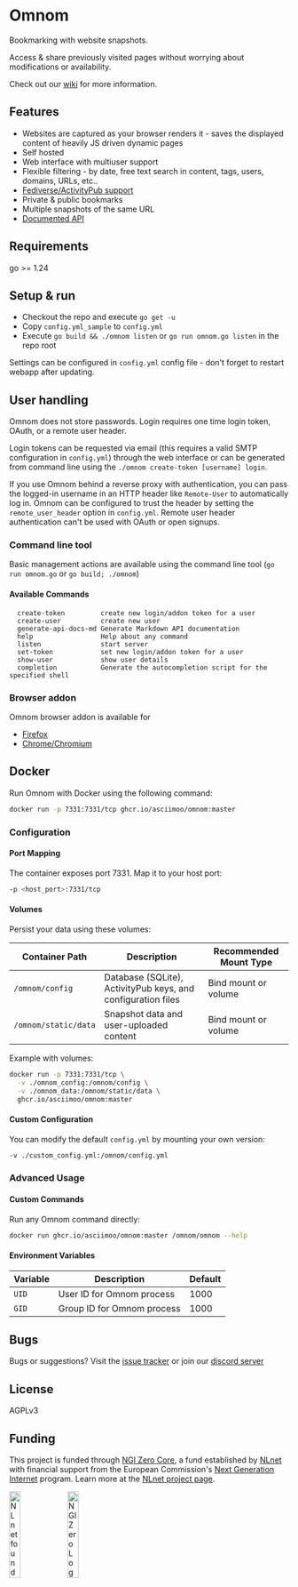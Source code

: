 # Omnom

Bookmarking with website snapshots.


Access & share previously visited pages without worrying about modifications or availability.


Check out our [wiki](https://github.com/asciimoo/omnom/wiki) for more information.


## Features

 - Websites are captured as your browser renders it - saves the displayed content of heavily JS driven dynamic pages
 - Self hosted
 - Web interface with multiuser support
 - Flexible filtering - by date, free text search in content, tags, users, domains, URLs, etc..
 - [Fediverse/ActivityPub support](https://github.com/asciimoo/omnom/wiki/Fediverse-support)
 - Private & public bookmarks
 - Multiple snapshots of the same URL
 - [Documented API](https://github.com/asciimoo/omnom/wiki/API-documentation)


## Requirements

go >= 1.24

## Setup & run

 - Checkout the repo and execute `go get -u`
 - Copy `config.yml_sample` to `config.yml`
 - Execute `go build && ./omnom listen` or `go run omnom.go listen` in the repo root

Settings can be configured in `config.yml` config file - don't forget to restart webapp after updating.


## User handling

Omnom does not store passwords. Login requires one time login token, OAuth, or a remote user header.

Login tokens can be requested via email (this requires a valid SMTP configuration in `config.yml`) through the web interface or can be generated from command line using the `./omnom create-token [username] login`.

If you use Omnom behind a reverse proxy with authentication, you can pass the logged-in username in an HTTP header like `Remote-User` to automatically log in. Omnom can be configured to trust the header by setting the `remote_user_header` option in `config.yml`. Remote user header authentication can't be used with OAuth or open signups.


### Command line tool

Basic management actions are available using the command line tool (`go run omnom.go` or `go build; ./omnom`)

#### Available Commands
```
  create-token         create new login/addon token for a user
  create-user          create new user
  generate-api-docs-md Generate Markdown API documentation
  help                 Help about any command
  listen               start server
  set-token            set new login/addon token for a user
  show-user            show user details
  completion           Generate the autocompletion script for the specified shell
```

### Browser addon

Omnom browser addon is available for
- [Firefox](https://addons.mozilla.org/en-US/firefox/addon/omnom/)
- [Chrome/Chromium](https://chrome.google.com/webstore/detail/omnom/nhpakcgbfdhghjnilnbgofmaeecoojei)

## Docker

Run Omnom with Docker using the following command:

```bash
docker run -p 7331:7331/tcp ghcr.io/asciimoo/omnom:master
```

### Configuration

#### Port Mapping
The container exposes port 7331. Map it to your host port:
```bash
-p <host_port>:7331/tcp
```

#### Volumes
Persist your data using these volumes:

| Container Path        | Description                                                                 | Recommended Mount Type |
|-----------------------|-----------------------------------------------------------------------------|------------------------|
| `/omnom/config`       | Database (SQLite), ActivityPub keys, and configuration files                | Bind mount or volume   |
| `/omnom/static/data`  | Snapshot data and user-uploaded content                                     | Bind mount or volume   |

Example with volumes:
```bash
docker run -p 7331:7331/tcp \
  -v ./omnom_config:/omnom/config \
  -v ./omnom_data:/omnom/static/data \
  ghcr.io/asciimoo/omnom:master
```

#### Custom Configuration
You can modify the default `config.yml` by mounting your own version:
```bash
-v ./custom_config.yml:/omnom/config.yml
```

### Advanced Usage

#### Custom Commands
Run any Omnom command directly:
```bash
docker run ghcr.io/asciimoo/omnom:master /omnom/omnom --help
```

#### Environment Variables
| Variable | Description                | Default |
|----------|----------------------------|---------|
| `UID`    | User ID for Omnom process  | 1000    |
| `GID`    | Group ID for Omnom process | 1000    |

## Bugs

Bugs or suggestions? Visit the [issue tracker](https://github.com/asciimoo/omnom/issues) or join our [discord server](https://discord.gg/GAh4RCruh6)

## License

AGPLv3

## Funding

This project is funded through [NGI Zero Core](https://nlnet.nl/core), a fund established by [NLnet](https://nlnet.nl) with financial support from the European Commission's [Next Generation Internet](https://ngi.eu) program. Learn more at the [NLnet project page](https://nlnet.nl/project/Omnom-ActivityPub).

[<img src="https://nlnet.nl/logo/banner.png" alt="NLnet foundation logo" width="20%" />](https://nlnet.nl)
[<img src="https://nlnet.nl/image/logos/NGI0_tag.svg" alt="NGI Zero Logo" width="20%" />](https://nlnet.nl/core)
